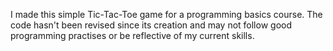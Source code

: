 I made this simple Tic-Tac-Toe game for a programming basics course.
The code hasn't been revised since its creation and may not follow good programming practises
or be reflective of my current skills.
